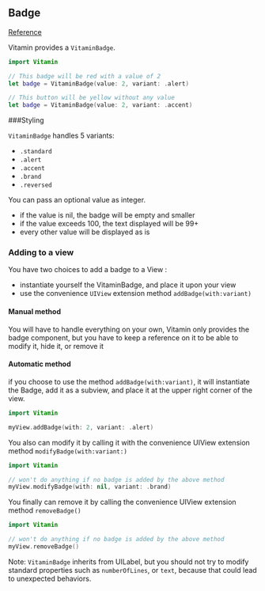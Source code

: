 ## Badge
[Reference](https://www.decathlon.design/726f8c765/p/465f7c-badge/b/84df92)

Vitamin provides a `VitaminBadge`.

```swift
import Vitamin

// This badge will be red with a value of 2
let badge = VitaminBadge(value: 2, variant: .alert)

// This button will be yellow without any value
let badge = VitaminBadge(value: 2, variant: .accent)
```

###Styling

`VitaminBadge` handles 5 variants:
- `.standard`
- `.alert`
- `.accent`
- `.brand`
- `.reversed`

You can pass an optional value as integer.
- if the value is nil, the badge will be empty and smaller
- if the value exceeds 100, the text displayed will be 99+
- every other value will be displayed as is

### Adding to a view
You have two choices to add a badge to a View :
- instantiate yourself the VitaminBadge, and place it upon your view
- use the convenience `UIView` extension method `addBadge(with:variant)`

#### Manual method
You will have to handle everything on your own, Vitamin only provides the badge component, but you have to keep a reference on it to be able to modify it, hide it, or remove it


#### Automatic method
if you choose to use the method `addBadge(with:variant)`, it will instantiate the Badge, add it as a subview, and place it at the upper right corner of the view.

```swift
import Vitamin

myView.addBadge(with: 2, variant: .alert)
```

You also can modify it by calling it with the convenience UIView extension method `modifyBadge(with:variant:)`

```swift
import Vitamin

// won't do anything if no badge is added by the above method
myView.modifyBadge(with: nil, variant: .brand)
```

You finally can remove it by calling the convenience UIView extension method `removeBadge()`
```swift
import Vitamin

// won't do anything if no badge is added by the above method
myView.removeBadge()
```


Note: `VitaminBadge` inherits from UILabel, but you should not try to modify standard properties such as `numberOfLines`, or `text`, because that could lead to unexpected behaviors.
